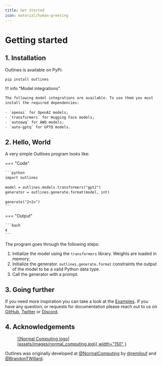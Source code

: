 ```yaml
---
title: Get Started
icon: material/human-greeting
---
```


# Getting started

## 1. Installation

Outlines is available on PyPi:

```bash
pip install outlines
```


!!! info "Model integrations"

    The following model integrations are available. To use them you must install the required dependencies:

    - `openai` for OpenAI models;
    - `transformers` for Hugging Face models;
    - `autoawq` for AWQ models;
    - `auto-gptq` for GPTQ models.


## 2. Hello, World

A very simple Outlines program looks like:

=== "Code"

    ```python
    import outlines

    model = outlines.models.transformers("gpt2")
    generator = outlines.generate.format(model, int)

    generate("2+2=")
    ```

=== "Output"

    ```bash
    4
    ```

The program goes through the following steps:

1. Initialize the model using the `transformers` library. Weights are loaded in memory;
2. Initialize the generator. `outlines.generate.format` constraints the output of the model
   to be a valid Python data type.
3. Call the generator with a prompt.

## 3. Going further

If you need more inspiration you can take a look at the [Examples](examples/index.md). If you have any question, or requests for documentation please reach out to us on [GitHub](https://github.com/outlines-dev/outlines/discussions), [Twitter](https://twitter.com/remilouf) or [Discord](https://discord.gg/UppQmhEpe8).

## 4. Acknowledgements

<figure markdown>
  <a href="https://www.normalcomputing.ai">
  ![Normal Computing logo](assets/images/normal_computing.jpg){ width="150" }
  </a>
</figure>

Outlines was originally developed at [@NormalComputing](https://twitter.com/NormalComputing) by [@remilouf](https://twitter.com/remilouf) and [@BrandonTWillard](https://twitter.com/BrandonTWillard).

